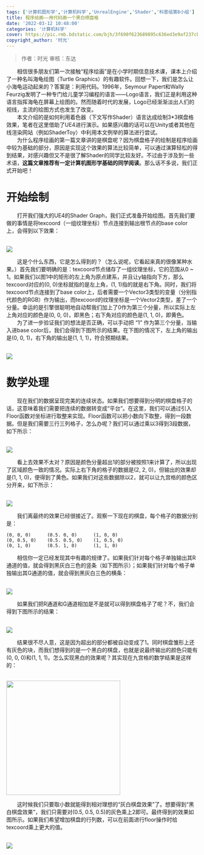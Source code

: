 ```yaml
---
tags: ['计算机图形学','计算机科学','UnrealEngine','Shader','科普组第8小组']
title: 程序绘画——用代码画一个黑白棋盘格
date: '2022-03-12 10:48:00'
categories: '计算机科学'
cover: https://pic.rmb.bdstatic.com/bjh/3f690f623689895c636ed3e9af237cb6.png
copyright_author: '时光'
---
```


> 作者：时光
审核：东达

<div>&emsp;&emsp;相信很多朋友们第一次接触“程序绘画”是在小学时期信息技术课，课本上介绍了一种名叫海龟绘图（Turtle Graphics）的有趣软件。回想一下，我们是怎么让小海龟运动起来的？答案是：利用代码。1996年，Seymour Papert和Wally Feurzig发明了一种专门给儿童学习编程的语言——Logo语言，我们正是利用这种语言指挥海龟在屏幕上绘图的。然而随着时代的发展，Logo已经渐渐淡出人们的视线，主流的绘图方式也发生了改变。</div>

<div>&emsp;&emsp;本文介绍的是如何利用着色器（下文写作Shader）语言达成绘制3*3棋盘格效果，笔者在这里借助了UE4进行演示。如果感兴趣的话可以在Unity或者其他在线渲染网站（例如ShaderToy）中利用本文例举的算法进行尝试。</div>

<div>&emsp;&emsp;为什么程序绘画的第一篇文章讲的是棋盘呢？因为棋盘格子的绘制是程序绘画中较为基础的部分，原因是实现这个效果的算法比较简单，可以通过演算轻松的得到结果，对感兴趣但又不是很了解Shader的同学比较友好。不过由于涉及到一些术语，<b>这篇文章推荐有一定计算机图形学基础的同学阅读</b>。那么话不多说，我们正式开始吧！</div>

# 开始绘制
<div>&emsp;&emsp;打开我们强大的UE4的Shader Graph，我们正式准备开始绘图。首先我们要做的事情是将texcoord（一组纹理坐标）节点连接到输出根节点的base color上，会得到以下效果：</div>
 
<br><img src="https://pic.rmb.bdstatic.com/bjh/2e7f70d8c46187f6dea67fae68b30a00.png"/>

<div>&emsp;&emsp;这是个什么东西，它是怎么得到的？（怎么说呢，它看起来真的很像某种水果。）首先我们要明确的是：texcoord节点储存了一组纹理坐标，它的范围从0 ~ 1。如果我们以图1中的矩形的左上角为原点建系，并且让y轴指向下方，那么texcoord对应的(0, 0)坐标就指的是左上角，(1, 1)指的就是右下角。同时，我们将texcoord节点连接到了base color上，后者需要一个Vector3类型的变量（分别指代颜色的RGB）作为输出，而texcoord的纹理坐标是一个Vector2类型，差了一个分量。幸运的是引擎很聪明地自动帮我们加上了0作为第三个分量，所以实际上左上角对应的颜色是(0, 0, 0)，即黑色；右下角对应的颜色是(1, 1, 0)，即黄色。</div>

<div>&emsp;&emsp;为了进一步验证我们的想法是否正确，可以手动把 “1” 作为第三个分量，当输入进base color后，我们会得到下图所示的结果。在下图的情况下，左上角的输出是(0, 0, 1)，右下角的输出是(1, 1, 1)，符合预期结果。</div>
 
<br><img src="https://pic.rmb.bdstatic.com/bjh/333b4fda55232f4397dc4c238655967e.png"/>

# 数学处理
<div>&emsp;&emsp;现在我们的数据呈现完美的连续状态。如果我们想要得到分明的棋盘格子的话，这意味着我们需要把连续的数据转变成“平台”。在这里，我们可以通过引入Floor函数对坐标进行取整来实现。Floor函数可以把小数向下取整，得到一段数据。但是我们需要三行三列格子，怎么办呢？我们可以通过乘以3得到3段数据，如下所示：</div>
 
<br><img src="https://pic.rmb.bdstatic.com/bjh/6ceff07afa01d9f3feb2e37eed62a525.png"/>

<div>&emsp;&emsp;看上去效果不太对？原因是颜色分量超出1的部分被按照1来计算了，所以出现了区域颜色一致的情况。实际上右下角的格子的数据是(2, 2, 0)，但输出的效果却是(1, 1, 0)，便得到了黄色。如果我们对这些数据除以2，就可以让九宫格的颜色区分开来，如下所示：</div>
 
<br><img src="https://pic.rmb.bdstatic.com/bjh/5c76600eae1987d83c2520cb8e68ee7e.png"/>

<div>&emsp;&emsp;我们离最终的效果已经很接近了。观察一下现在的棋盘，每个格子的数据分别是：</div>

~~~
(0, 0, 0)      (0.5. 0, 0)      (1, 0, 0)
(0, 0.5, 0)    (0.5. 0.5, 0)    (1, 0.5, 0)
(0, 1, 0)      (0.5. 1, 0)      (1, 1, 0)
~~~

<div>&emsp;&emsp;相信你一定已经发现其中有趣的规律了。如果我们针对每个格子单独输出其R通道的值，就会得到黑灰白三色的竖条（如下图所示）；如果我们针对每个格子单独输出其G通道的值，就会得到黑灰白三色的横条：</div>
 
<br><img src="https://pic.rmb.bdstatic.com/bjh/df78c2168af3adc0b4310880c49cda9c.png"/>

<div>&emsp;&emsp;如果我们把R通道和G通道相加是不是就可以得到棋盘格子了呢？不，我们会得到下图所示的结果：</div>
 
<br><img src="https://pic.rmb.bdstatic.com/bjh/778cc891ed89c62a5221c91d22b92051.png"/>

<div>&emsp;&emsp;结果很不尽人意，这是因为超出的部分都被自动变成了1。同时棋盘雏形上还有灰色的块，而我们想得到的是一个黑白的棋盘，也就是说最终输出的颜色只能有(0, 0, 0)和(1, 1, 1)。怎么实现黑白的效果呢？其实现在九宫格的数学结果是这样的：</div>
 
<br><img src="https://pic.rmb.bdstatic.com/bjh/c2d7a523a9aee19717a78c5dc5b98315.png" width=300/>

<div>&emsp;&emsp;这时候我们只要取小数就能得到相对理想的“灰白棋盘效果”了。想要得到“黑白棋盘效果”，我们只需要对(0.5, 0.5, 0.5)的灰色乘上2即可。最终得到的效果如图所示。如果我们希望增加棋盘的行列数，可以在前面进行floor操作时给texcoord乘上更大的值。</div>
 
<br><img src="https://pic.rmb.bdstatic.com/bjh/b4a37c9fce37e5db38ef5a5b31a9e732.png"/>

